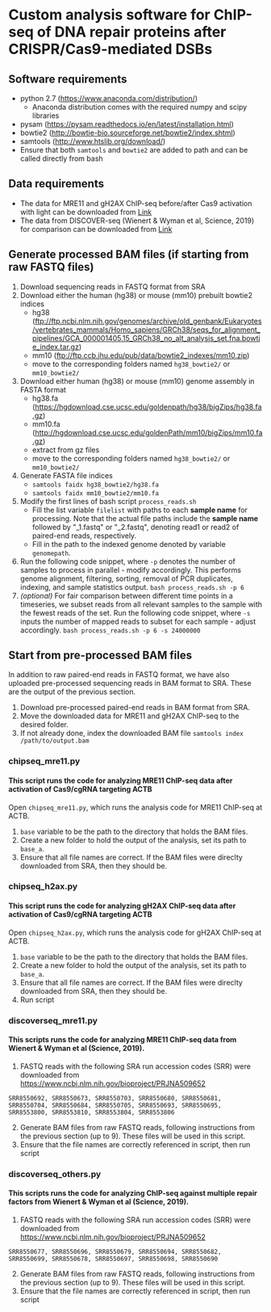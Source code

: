 Custom analysis software for ChIP-seq of DNA repair proteins after CRISPR/Cas9-mediated DSBs
====

## Software requirements
- python 2.7 (https://www.anaconda.com/distribution/)
    - Anaconda distribution comes with the required numpy and scipy libraries
- pysam (https://pysam.readthedocs.io/en/latest/installation.html)
- bowtie2 (http://bowtie-bio.sourceforge.net/bowtie2/index.shtml)
- samtools (http://www.htslib.org/download/)
- Ensure that both `samtools` and `bowtie2` are added to path and can be called directly from bash

## Data requirements
- The data for MRE11 and gH2AX ChIP-seq before/after Cas9 activation with light can be downloaded from [Link](https://www.ncbi.nlm.nih.gov/bioproject/PRJNA609749)
- The data from DISCOVER-seq (Wienert & Wyman et al, Science, 2019) for comparison can be downloaded from [Link](https://www.ncbi.nlm.nih.gov/bioproject/PRJNA509652)

## Generate processed BAM files (if starting from raw FASTQ files)
1. Download sequencing reads in FASTQ format from SRA
2. Download either the human (hg38) or mouse (mm10) prebuilt bowtie2 indices
    - hg38 (ftp://ftp.ncbi.nlm.nih.gov/genomes/archive/old_genbank/Eukaryotes/vertebrates_mammals/Homo_sapiens/GRCh38/seqs_for_alignment_pipelines/GCA_000001405.15_GRCh38_no_alt_analysis_set.fna.bowtie_index.tar.gz)
    - mm10 (ftp://ftp.ccb.jhu.edu/pub/data/bowtie2_indexes/mm10.zip)
    - move to the corresponding folders named `hg38_bowtie2/` or `mm10_bowtie2/`
3. Download either human (hg38) or mouse (mm10) genome assembly in FASTA format
    - hg38.fa (https://hgdownload.cse.ucsc.edu/goldenpath/hg38/bigZips/hg38.fa.gz)
    - mm10.fa (http://hgdownload.cse.ucsc.edu/goldenPath/mm10/bigZips/mm10.fa.gz)
    - extract from gz files
    - move to the corresponding folders named `hg38_bowtie2/` or `mm10_bowtie2/`
4. Generate FASTA file indices
    - `samtools faidx hg38_bowtie2/hg38.fa`
    - `samtools faidx mm10_bowtie2/mm10.fa`
5. Modify the first lines of bash script `process_reads.sh`
    - Fill the list variable `filelist` with paths to each **sample name** for processing. Note that the actual file paths include the **sample name** followed by "_1.fastq" or "_2.fastq", denoting read1 or read2 of paired-end reads, respectively.
    - Fill in the path to the indexed genome denoted by variable `genomepath`.
6. Run the following code snippet, where `-p` denotes the number of samples to process in parallel - modify accordingly. This performs genome alignment, filtering, sorting, removal of PCR duplicates, indexing, and sample statistics output.
    ```bash process_reads.sh -p 6```
7. *(optional)* For fair comparison between different time points in a timeseries, we subset reads from all relevant samples to the sample with the fewest reads of the set. Run the following code snippet, where `-s` inputs the number of mapped reads to subset for each sample - adjust accordingly. 
    ```bash process_reads.sh -p 6 -s 24000000```

## Start from pre-processed BAM files
In addition to raw paired-end reads in FASTQ format, we have also uploaded pre-processed sequencing reads in BAM format to SRA. These are the output of the previous section.
1. Download pre-processed paired-end reads in BAM format from SRA.
2. Move the downloaded data for MRE11 and gH2AX ChIP-seq to the desired folder.
3. If not already done, index the downloaded BAM file
    ``` samtools index /path/to/output.bam ```

### chipseq_mre11.py
#### This script runs the code for analyzing MRE11 ChIP-seq data after activation of Cas9/cgRNA targeting ACTB
Open `chipseq_mre11.py`, which runs the analysis code for MRE11 ChIP-seq at ACTB.
1. `base` variable to be the path to the directory that holds the BAM files.
2. Create a new folder to hold the output of the analysis, set its path to `base_a`.
3. Ensure that all file names are correct. If the BAM files were direclty downloaded from SRA, then
they should be.

### chipseq_h2ax.py
#### This script runs the code for analyzing gH2AX ChIP-seq data after activation of Cas9/cgRNA targeting ACTB
Open `chipseq_h2ax.py`, which runs the analysis code for gH2AX ChIP-seq at ACTB.
1. `base` variable to be the path to the directory that holds the BAM files.
2. Create a new folder to hold the output of the analysis, set its path to `base_a`.
3. Ensure that all file names are correct. If the BAM files were direclty downloaded from SRA, then
they should be.
4. Run script

### discoverseq_mre11.py
#### This scripts runs the code for analyzing MRE11 ChIP-seq data from Wienert & Wyman et al (Science, 2019).
1. FASTQ reads with the following SRA run accession codes (SRR) were downloaded from https://www.ncbi.nlm.nih.gov/bioproject/PRJNA509652
```
SRR8550692, SRR8550673, SRR8550703, SRR8550680, SRR8550681, SRR8550704, SRR8550684, SRR8550705, SRR8550693, SRR8550695, SRR8553800, SRR8553810, SRR8553804, SRR8553806
```
2. Generate BAM files from raw FASTQ reads, following instructions from the previous section (up to 9). These files will be used in this script.
3. Ensure that the file names are correctly referenced in script, then run script

### discoverseq_others.py
#### This scripts runs the code for analyzing ChIP-seq against multiple repair factors from Wienert & Wyman et al (Science, 2019).
1. FASTQ reads with the following SRA run accession codes (SRR) were downloaded from https://www.ncbi.nlm.nih.gov/bioproject/PRJNA509652
```
SRR8550677, SRR8550696, SRR8550679, SRR8550694, SRR8550682, SRR8550699, SRR8550678, SRR8550697, SRR8550698, SRR8550690
```
2. Generate BAM files from raw FASTQ reads, following instructions from the previous section (up to 9). These files will be used in this script.
3. Ensure that the file names are correctly referenced in script, then run script
